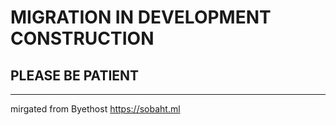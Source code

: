 # MIGRATION IN DEVELOPMENT CONSTRUCTION
## PLEASE BE PATIENT
---
mirgated from Byethost
https://sobaht.ml
